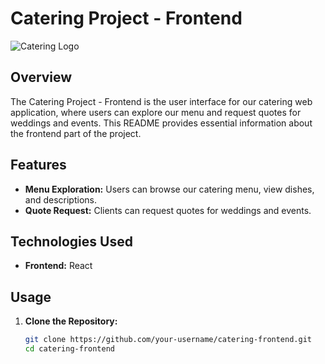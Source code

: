 # Catering Project - Frontend

![Catering Logo](src/assets/img/project.png)

## Overview

The Catering Project - Frontend is the user interface for our catering web application, where users can explore our menu and request quotes for weddings and events. This README provides essential information about the frontend part of the project.

## Features

- **Menu Exploration:** Users can browse our catering menu, view dishes, and descriptions.
- **Quote Request:** Clients can request quotes for weddings and events.

## Technologies Used

- **Frontend:** React

## Usage

1. **Clone the Repository:**
   ```bash
   git clone https://github.com/your-username/catering-frontend.git
   cd catering-frontend
